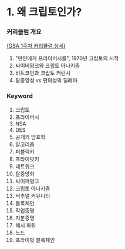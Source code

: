 # 1. 왜 크립토인가?

### 커리큘럼 개요&#x20;

[(GSA 1주차 커리큘럼 상세)](https://ludium.gitbook.io/gem-study/gem-study-advanced-gsa/1.)

1. "만인에게 프라이버시를", 1970년 크립토의 시작
2. 싸이버펑크와 크립토 아나키즘
3. 비트코인과 크립토 커런시
4. 탈중앙성 vs 편의성의 딜레마

### Keyword

1. 크립토
2. 프라이버시
3. NSA
4. DES
5. 공개키 암호학
6. 알고리즘
7. 퍼블릭키
8. 프라이빗키
9. 네트워크
10. 탈중앙화
11. 싸이퍼펑크
12. 크립토 아나키즘
13. 버추얼 커뮤니티
14. 블록체인
15. 작업증명
16. 지분증명
17. 해시 파워
18. 노드
19. 프라이빗 블록체인
